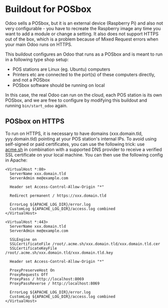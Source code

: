 # Buildout for POSbox

Odoo sells a POSbox, but it is an external device (Raspberry Pi) and also not very configurable - you have to recreate the Raspberry image any time you want to add a module or change a setting. It also does not support HTTPS out of the box, which is a problem because of Mixed Request errors when your main Odoo runs on HTTPS.

This buildout configures an Odoo that runs as a POSbox and is meant to run in a following type shop setup:

* POS stations are Linux (eg. Ubuntu) computers
* Printers etc are connected to the port(s) of these computers directly, and not a POSbox
* POSbox software should be running on local

In this case, the real Odoo can run on the cloud, each POS station is its own POSbox, and we are free to configure by modifying this buildout and running `bin/start_odoo` again.

## POSbox on HTTPS

To run on HTTPS, it is necessary to have domains (xxx.domain.tld, yyy.domain.tld) pointing at your POS station's internal IPs. To avoid using self-signed or paid certificates, you can use the following trick: use [acme.sh](https://github.com/Neilpang/acme.sh) in combination with a supported DNS provider to receive a verified SSL certificate on your local machine. You can then use the following config in Apache:

```
<VirtualHost *:80>
  ServerName xxx.domain.tld
  ServerAdmin me@example.com

  Header set Access-Control-Allow-Origin "*"

  Redirect permanent / https://xxx.domain.tld

  ErrorLog ${APACHE_LOG_DIR}/error.log
  CustomLog ${APACHE_LOG_DIR}/access.log combined
</VirtualHost>

<VirtualHost *:443>
  ServerName xxx.domain.tld
  ServerAdmin me@example.com

  SSLEngine on
  SSLCertificateFile /root/.acme.sh/xxx.domain.tld/xxx.domain.tld.cer
  SSLCertificateKeyFile /root/.acme.sh/xxx.domain.tld/xxx.domain.tld.key

  Header set Access-Control-Allow-Origin "*"

  ProxyPreserveHost On
  ProxyRequests Off
  ProxyPass / http://localhost:8069
  ProxyPassReverse / http://localhost:8069

  ErrorLog ${APACHE_LOG_DIR}/error.log
  CustomLog ${APACHE_LOG_DIR}/access.log combined
</VirtualHost>
```
